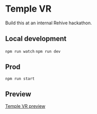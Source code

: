 # Temple VR

Build this at an internal Rehive hackathon.

## Local development
`npm run watch`
`npm run dev`

## Prod
`npm run start`

## Preview
[Temple VR preview](./preview.png)

